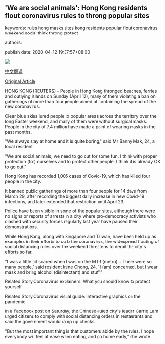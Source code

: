 ## 'We are social animals': Hong Kong residents flout coronavirus rules to throng popular sites

keywords: rules hong masks sites kong residents popular flout coronavirus weekend social think throng protect

authors: 

publish date: 2020-04-12 19:37:57+08:00

![](https://www.straitstimes.com/sites/default/files/styles/x_large/public/articles/2020/04/12/yq-hkcov-12042020_0.jpg?itok=4YJMoUMf)

[中文翻译](%27We%20are%20social%20animals%27%3A%20Hong%20Kong%20residents%20flout%20coronavirus%20rules%20to%20throng%20popular%20sites_zh.md)

[Original Article](https://www.straitstimes.com/asia/east-asia/we-are-social-animals-hong-kong-residents-flout-coronavirus-rules-to-throng-popular)

HONG KONG (REUTERS) - People in Hong Kong thronged beaches, ferries and outlying islands on Sunday (April 12), many of them violating a ban on gatherings of more than four people aimed at containing the spread of the new coronavirus.

Clear blue skies lured people to popular areas across the territory over the long Easter weekend, and many of them were without surgical masks. People in the city of 7.4 million have made a point of wearing masks in the past months.

"We always stay at home and it is quite boring," said Mr Banny Mak, 24, a local resident.

"We are social animals, we need to go out for some fun. I think with proper protection (for) ourselves and to protect other people. I think it is already OK to go out."

Hong Kong has recorded 1,005 cases of Covid-19, which has killed four people in the city.

It banned public gatherings of more than four people for 14 days from March 29, after recording the biggest daily increase in new Covid-19 infections, and later extended that restriction until April 23.

Police have been visible in some of the popular sites, although there were no signs or reports of arrests in a city where pro-democracy activists who clashed with security forces regularly last year have paused their demonstrations.

While Hong Kong, along with Singapore and Taiwan, have been held up as examples in their efforts to curb the coronavirus, the widespread flouting of social distancing rules over the weekend threatens to derail the city's efforts so far.

"I was a little bit scared when I was on the MTR (metro)... There were so many people," said resident Irene Chong, 24. "I (am) concerned, but I wear mask and bring alcohol (disinfectant) and stuff."

Related Story Coronavirus explainers: What you should know to protect yourself

Related Story Coronavirus visual guide: Interactive graphics on the pandemic

In a Facebook post on Saturday, the Chinese-ruled city's leader Carrie Lam urged citizens to comply with social distancing orders in restaurants and said the government would ramp up checks.

"But the most important thing is that customers abide by the rules. I hope everybody will feel at ease when eating, and go home early," she wrote.